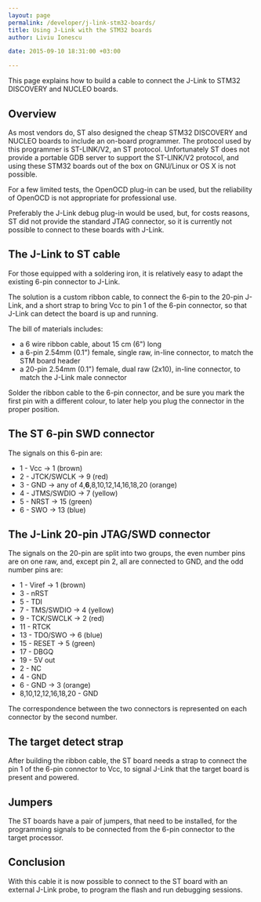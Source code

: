 ```yaml
---
layout: page
permalink: /developer/j-link-stm32-boards/
title: Using J-Link with the STM32 boards
author: Liviu Ionescu

date: 2015-09-10 18:31:00 +03:00

---
```


This page explains how to build a cable to connect the J-Link to STM32 DISCOVERY and NUCLEO boards.

## Overview

As most vendors do, ST also designed the cheap STM32 DISCOVERY and NUCLEO boards to include an on-board programmer. The protocol used by this programmer is ST-LINK/V2, an ST protocol. Unfortunately ST does not provide a portable GDB server to support the ST-LINK/V2 protocol, and using these STM32 boards out of the box on GNU/Linux or OS X is not possible.

For a few limited tests, the OpenOCD plug-in can be used, but the reliability of OpenOCD is not appropriate for professional use.

Preferably the J-Link debug plug-in would be used, but, for costs reasons, ST did not provide the standard JTAG connector, so it is currently not possible to connect to these boards with J-Link.

## The J-Link to ST cable

For those equipped with a soldering iron, it is relatively easy to adapt the existing 6-pin connector to J-Link.

The solution is a custom ribbon cable, to connect the 6-pin to the 20-pin J-Link, and a short strap to bring Vcc to pin 1 of the 6-pin connector, so that J-Link can detect the board is up and running.

The bill of materials includes:

-   a 6 wire ribbon cable, about 15 cm (6") long
-   a 6-pin 2.54mm (0.1") female, single raw, in-line connector, to match the STM board header
-   a 20-pin 2.54mm (0.1") female, dual raw (2x10), in-line connector, to match the J-Link male connector

Solder the ribbon cable to the 6-pin connector, and be sure you mark the first pin with a different colour, to later help you plug the connector in the proper position.

## The ST 6-pin SWD connector

The signals on this 6-pin are:

-   1 - Vcc → 1 (brown)
-   2 - JTCK/SWCLK → 9 (red)
-   3 - GND → any of 4,**6**,8,10,12,14,16,18,20 (orange)
-   4 - JTMS/SWDIO → 7 (yellow)
-   5 - NRST → 15 (green)
-   6 - SWO → 13 (blue)

## The J-Link 20-pin JTAG/SWD connector

The signals on the 20-pin are split into two groups, the even number pins are on one raw, and, except pin 2, all are connected to GND, and the odd number pins are:

-   1 - Viref → 1 (brown)
-   3 - nRST
-   5 - TDI
-   7 - TMS/SWDIO → 4 (yellow)
-   9 - TCK/SWCLK → 2 (red)
-   11 - RTCK
-   13 - TDO/SWO → 6 (blue)
-   15 - RESET → 5 (green)
-   17 - DBGQ
-   19 - 5V out
-   2 - NC
-   4 - GND
-   6 - GND → 3 (orange)
-   8,10,12,12,16,18,20 - GND

The correspondence between the two connectors is represented on each connector by the second number.

## The target detect strap

After building the ribbon cable, the ST board needs a strap to connect the pin 1 of the 6-pin connector to Vcc, to signal J-Link that the target board is present and powered.

## Jumpers

The ST boards have a pair of jumpers, that need to be installed, for the programming signals to be connected from the 6-pin connector to the target processor.

## Conclusion

With this cable it is now possible to connect to the ST board with an external J-Link probe, to program the flash and run debugging sessions.
